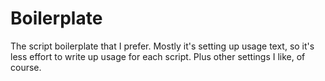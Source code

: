 Boilerplate
===========

The script boilerplate that I prefer. Mostly it's setting up usage text, so
it's less effort to write up usage for each script. Plus other settings I like,
of course.
